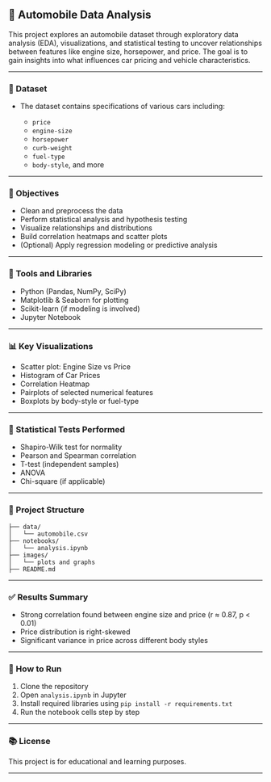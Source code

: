 
## 🚗 Automobile Data Analysis

This project explores an automobile dataset through exploratory data analysis (EDA), visualizations, and statistical testing to uncover relationships between features like engine size, horsepower, and price. The goal is to gain insights into what influences car pricing and vehicle characteristics.

---

### 📁 Dataset

* The dataset contains specifications of various cars including:

  * `price`
  * `engine-size`
  * `horsepower`
  * `curb-weight`
  * `fuel-type`
  * `body-style`, and more

---

### 📌 Objectives

* Clean and preprocess the data
* Perform statistical analysis and hypothesis testing
* Visualize relationships and distributions
* Build correlation heatmaps and scatter plots
* (Optional) Apply regression modeling or predictive analysis

---

### 🔧 Tools and Libraries

* Python (Pandas, NumPy, SciPy)
* Matplotlib & Seaborn for plotting
* Scikit-learn (if modeling is involved)
* Jupyter Notebook

---

### 📊 Key Visualizations

* Scatter plot: Engine Size vs Price
* Histogram of Car Prices
* Correlation Heatmap
* Pairplots of selected numerical features
* Boxplots by body-style or fuel-type

---

### 🧪 Statistical Tests Performed

* Shapiro-Wilk test for normality
* Pearson and Spearman correlation
* T-test (independent samples)
* ANOVA
* Chi-square (if applicable)

---

### 📁 Project Structure

```plaintext
├── data/
│   └── automobile.csv
├── notebooks/
│   └── analysis.ipynb
├── images/
│   └── plots and graphs
├── README.md
```

---

### ✅ Results Summary

* Strong correlation found between engine size and price (r ≈ 0.87, p < 0.01)
* Price distribution is right-skewed
* Significant variance in price across different body styles

---

### 📌 How to Run

1. Clone the repository
2. Open `analysis.ipynb` in Jupyter
3. Install required libraries using `pip install -r requirements.txt`
4. Run the notebook cells step by step

---

### 📚 License

This project is for educational and learning purposes.

---

